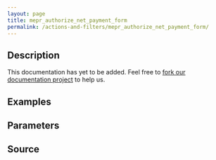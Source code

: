```yaml
---
layout: page
title: mepr_authorize_net_payment_form
permalink: /actions-and-filters/mepr_authorize_net_payment_form/
---
```


## Description

This documentation has yet to be added. Feel free to [fork our documentation project](https://github.com/caseproof/memberpress-docs) to help us.

## Examples


## Parameters


## Source

